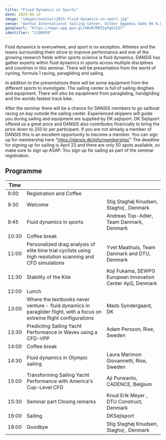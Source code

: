 ```yaml
---
title: "Fluid Dynamics in Sports"
date: 2025-05-14
image: "images/seminar/2025-fluid-dynamics-in-sport.jpg"
venue: "Aarhus International Sailing Center, Esther Aggebos Gade 80 A,8000 Aarhus C"
googleurl: "https://maps.app.goo.gl/GRxR7RRZSyhgGikZ7"
identifier: "1190959"
---
```


Fluid dynamics is everywhere, and sport is no exception. Athletes and the teams surrounding them strive to improve performance and one of the growing research fields within sports science is fluid dynamics. 
DANSIS has gather experts within fluid dynamics in sports across multiple disciplines and countries in this seminar. 
There will be presentation from the world of cycling, formula 1 racing, paragliding and sailing. 

In addition to the presentations there will be some equipment  from the different sports to investigate. 
The sailing center is full of sailing dinghies and equipment. There will also be equiptment from paragliding, handgliding and the worlds fastest track bike.

After the seminar there will be a chance for DANSIS members to go sailboat racing on bay outside the sailing center. Experienced skippers will guide you during sailing and equipment are supplied  by DK sejlsport.
DK Sejlsport offered us a great price and DANSIS also contributes financially to bring the price down to 250 kr per participant.
If you are not already a member of DANSIS this is an excellent opportunity to become a member. You can sign up for membership here "https://dansis.dk/info/membership/"
The deadline for signing up for sailing is April 23 and there are only 50 spots available, so make sure to sign up ASAP. You sign up for sailing as part of the seminar registration.

## Programme

| Time  |             |             |
| ----- | ----------- | ----------- |
|  9:00 | Registration and Coffee |             |
|  9:30 | Welcome | Stig Staghøj Knudsen, Staghoj , Denmark |
|  9:45 | Fluid dynamics in sports | Andreas Top-Adler, Team Danmark, Denmark |
| 10:30 | Coffee break | |
| 11:00 | Personalized drag analysis of elite time trial cyclists using high resolution scanning and CFD simulations | Yvet Maathuis, Team Danmark and DTU, Denmark |
| 11:30 | Stability of the Kite | Koji Fukama, SEWPG European Innovation Center ApS, Denmark |
| 12:00 | Lunch | |
| 13:00 | Where the textbooks never venture - fluid dynamics in paraglider flight, with a focus on extreme flight configurations | Mads Syndergaard, DK |
| 13:30 | Predicting Sailing Yacht Performance in Waves using a CFD-VPP | Adam Persson, Rise, Sweden |
| 14:00 | Coffee break | |
| 14:30 | Fluid dynamics in Olympic sailing | Laura Marimon Giovannetti, Rise, Sweden | 
| 15:00 | Transforming Sailing Yacht Performance with America's Cup-Level CFD | Aji Purwanto, CADENCE, Belgium |
| 15:30 | Seminar part Closing remarks | Knud Erik Meyer , DTU Construct, Denmark |
| 16:00 | Sailing | DKSejlsport  |
| 18:00 | Goodbye | Stig Staghøj Knudsen, Staghoj , Denmark |
